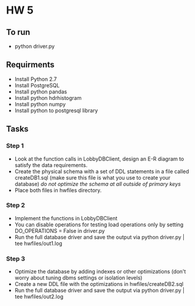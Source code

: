 # HW 5

## To run
 - python driver.py

## Requirments
 - Install Python 2.7
 - Install PostgreSQL
 - Install python pandas
 - Install python hdrhistogram
 - Install python numpy
 - Install python to postgresql library

## Tasks

### Step 1
 - Look at the function calls in LobbyDBClient, design an E-R diagram to satisfy the data requirements.
 - Create the physical schema with a set of DDL statements in a file called createDB1.sql (make sure this file is what you use
   to create your database) *do not optimize the schema at all outside of primary keys*
 - Place both files in hwfiles directory.

### Step 2
 - Implement the functions in LobbyDBClient
 - You can disable operations for testing load operations only by setting DO_OPERATIONS = False in driver.py
 - Run the full database driver and save the output via python driver.py | tee hwfiles/out1.log

### Step 3
 - Optimize the database by adding indexes or other optimizations (don't worry about tuning dbms settings or isolation levels)
 - Create a new DDL file with the optimizations in hwfiles/createDB2.sql
 - Run the full database driver and save the output via python driver.py | tee hwfiles/out2.log
